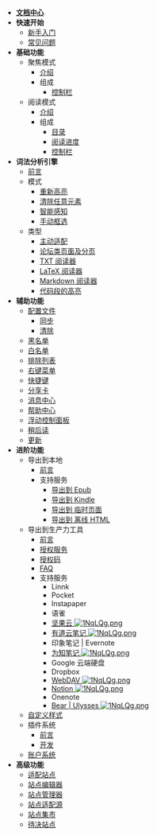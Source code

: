 * [**文档中心**](Home.md)
* **快速开始**
  * [新手入门](入门指南（-操作指引-）)
  * [常见问题](FAQ)
* **基础功能**
  * 聚焦模式
    * [介绍](聚焦模式)
    * 组成
      * [控制栏](聚焦模式-控制栏)
  * 阅读模式
    * [介绍](阅读模式)
    * 组成
      * [目录](目录)
      * [阅读进度](阅读进度)
      * [控制栏](阅读模式-控制栏)
* **词法分析引擎**
  * [前言](词法分析引擎)
  * 模式
    * [重新高亮](重新高亮)
    * [清除任意元素](隐藏任意元素)
    * [智能感知](词法分析引擎?id=智能感知)
    * [手动框选](手动框选)
  * 类型
    * [主动适配](主动适配阅读模式)
    * [论坛类页面及分页](论坛类页面及分页)
    * [TXT 阅读器](TXT-阅读器)
    * [LaTeX 阅读器](词法分析引擎?id=LaTeX-识别)
    * [Markdown 阅读器](词法分析引擎?id=Markdown-识别)
    * [代码段的高亮](词法分析引擎?id=代码段的高亮)
* **辅助功能**
  * [配置文件](配置文件)
    * [同步](同步)
    * [清除](清除)
  * [黑名单](FAQ?id=黑名单)
  * [白名单](FAQ?id=白名单)
  * [排除列表](FAQ?id=排除列表)
  * [右键菜单](右键菜单)
  * [快捷键](快捷键)
  * [分享卡](分享卡)
  * [消息中心](消息中心)
  * [帮助中心](帮助中心)
  * [浮动控制面板](浮动控制面板（FAP）与浮动控制栏（FAB）)
  * [稍后读](稍后读)
  * [更新](更新)
* **进阶功能**
  * 导出到本地
    * [前言](保存到本地)
    * 支持服务
      * [导出到 Epub](发送到-Epub)
      * [导出到 Kindle](发送到-Kindle)
      * [导出到 临时页面](临时页面)
      * [导出到 离线 HTML](离线HTML)
  * 导出到生产力工具
    * [前言](导出到生产力工具)
    * [授权服务](授权服务)
    * [授权码](授权服务?id=授权码)
    * [FAQ](授权服务-FAQ)
    * 支持服务
      * Linnk
      * Pocket
      * Instapaper
      * 语雀
      * [坚果云 ![1NqLQg.png](https://s2.ax1x.com/2020/02/03/1NqLQg.png)](坚果云)
      * [有道云笔记 ![1NqLQg.png](https://s2.ax1x.com/2020/02/03/1NqLQg.png)](有道云笔记)
      * 印象笔记 | Evernote
      * [为知笔记 ![1NqLQg.png](https://s2.ax1x.com/2020/02/03/1NqLQg.png)](为知笔记)
      * Google 云端硬盘 
      * Dropbox
      * [WebDAV ![1NqLQg.png](https://s2.ax1x.com/2020/02/03/1NqLQg.png)](WebDAV)
      * [Notion ![1NqLQg.png](https://s2.ax1x.com/2020/02/03/1NqLQg.png)](Notion)
      * Onenote
      * [Bear | Ulysses ![1NqLQg.png](https://s2.ax1x.com/2020/02/03/1NqLQg.png)](URLSCHEME)
  * [自定义样式](自定义样式)
  * 插件系统
    * [前言](插件系统)
    * [开发](插件编写)
  * [账户系统](账户系统)
* **高级功能**
  * [适配站点](适配站点)
  * [站点编辑器](站点编辑器)
  * [站点管理器](站点管理器)
  * [站点适配源](站点适配源)
  * [站点集市](站点集市)
  * [待决站点](待决站点)